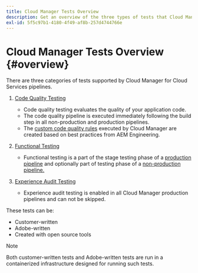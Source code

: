 ```yaml
---
title: Cloud Manager Tests Overview
description: Get an overview of the three types of tests that Cloud Manager automatically runs to ensure quality of your custom code.
exl-id: 5f5c97b1-4180-4f49-af8b-257d4744766e
---
```


# Cloud Manager Tests Overview {#overview}

There are three categories of tests supported by Cloud Manager for Cloud Services pipelines.

1. [Code Quality Testing](/help/implementing/cloud-manager/code-quality-testing.md)

   * Code quality testing evaluates the quality of your application code.
   * The code quality pipeline is executed immediately following the build step in all non-production and production pipelines.
   * The [custom code quality rules](/help/implementing/cloud-manager/custom-code-quality-rules.md) executed by Cloud Manager are created based on best practices from AEM Engineering.

1. [Functional Testing](/help/implementing/cloud-manager/functional-testing.md)

   * Functional testing is a part of the stage testing phase of a [production pipeline](/help/implementing/cloud-manager/configuring-pipelines/configuring-production-pipelines.md) and optionally part of testing phase of a [non-production pipeline.](/help/implementing/cloud-manager/configuring-pipelines/configuring-non-production-pipelines.md)

1. [Experience Audit Testing](/help/implementing/cloud-manager/experience-audit-testing.md)

   * Experience audit testing is enabled in all Cloud Manager production pipelines and can not be skipped.

These tests can be:

* Customer-written 
* Adobe-written
* Created with open source tools 

>[!NOTE]
>
> Both customer-written tests and Adobe-written tests are run in a containerized infrastructure designed for running such tests.
